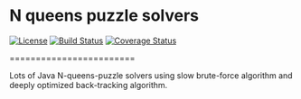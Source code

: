 # N queens puzzle solvers

[![License](https://img.shields.io/github/license/Sylvain-Bugat/N-queens-puzzle-solvers.svg)](https://github.com/Sylvain-Bugat/N-queens-puzzle-solvers/blob/master/LICENSE)
[![Build Status](https://img.shields.io/travis/Sylvain-Bugat/N-queens-puzzle-solvers.svg)](https://travis-ci.org/Sylvain-Bugat/N-queens-puzzle-solvers)
[![Coverage Status](https://img.shields.io/coveralls/Sylvain-Bugat/N-queens-puzzle-solvers.svg)](https://coveralls.io/r/Sylvain-Bugat/N-queens-puzzle-solvers?branch=master)

========================

Lots of Java N-queens-puzzle solvers using slow brute-force algorithm and deeply optimized back-tracking algorithm.
